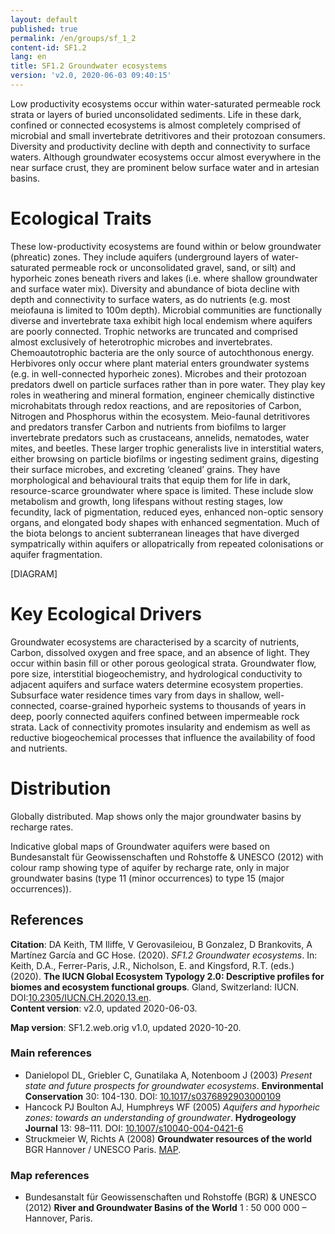 ```yaml
---
layout: default
published: true
permalink: /en/groups/sf_1_2
content-id: SF1.2
lang: en
title: SF1.2 Groundwater ecosystems
version: 'v2.0, 2020-06-03 09:40:15'
---
```


Low productivity ecosystems occur within water-saturated permeable rock strata or layers of buried unconsolidated sediments. Life in these dark, confined or connected ecosystems is almost completely comprised of microbial and small invertebrate detritivores and their protozoan consumers. Diversity and productivity decline with depth and connectivity to surface waters. Although groundwater ecosystems occur almost everywhere in the near surface crust, they are prominent below surface water and in artesian basins.

# Ecological Traits
 
These low-productivity ecosystems are found within or below groundwater (phreatic) zones. They include aquifers (underground layers of water-saturated permeable rock or unconsolidated gravel, sand, or silt) and hyporheic zones beneath rivers and lakes (i.e. where shallow groundwater and surface water mix). Diversity and abundance of biota decline with depth and connectivity to surface waters, as do nutrients (e.g. most meiofauna is limited to 100m depth). Microbial communities are functionally diverse and invertebrate taxa exhibit high local endemism where aquifers are poorly connected. Trophic networks are truncated and comprised almost exclusively of heterotrophic microbes and invertebrates. Chemoautotrophic bacteria are the only source of autochthonous energy. Herbivores only occur where plant material enters groundwater systems (e.g. in well-connected hyporheic zones). Microbes and their protozoan predators dwell on particle surfaces rather than in pore water. They play key roles in weathering and mineral formation, engineer chemically distinctive microhabitats through redox reactions, and are repositories of Carbon, Nitrogen and Phosphorus within the ecosystem. Meio-faunal detritivores and predators transfer Carbon and nutrients from biofilms to larger invertebrate predators such as crustaceans, annelids, nematodes, water mites, and beetles. These larger trophic generalists live in interstitial waters, either browsing on particle biofilms or ingesting sediment grains, digesting their surface microbes, and excreting ‘cleaned’ grains. They have morphological and behavioural traits that equip them for life in dark, resource-scarce groundwater where space is limited. These include slow metabolism and growth, long lifespans without resting stages, low fecundity, lack of pigmentation, reduced eyes, enhanced non-optic sensory organs, and elongated body shapes with enhanced segmentation. Much of the biota belongs to ancient subterranean lineages that have diverged sympatrically within aquifers or allopatrically from repeated colonisations or aquifer fragmentation.

[DIAGRAM]

# Key Ecological Drivers
 
Groundwater ecosystems are characterised by a scarcity of nutrients, Carbon, dissolved oxygen and free space, and an absence of light. They occur within basin fill or other porous geological strata. Groundwater flow, pore size, interstitial biogeochemistry, and hydrological conductivity to adjacent aquifers and surface waters determine ecosystem properties. Subsurface water residence times vary from days in shallow, well-connected, coarse-grained hyporheic systems to thousands of years in deep, poorly connected aquifers confined between impermeable rock strata. Lack of connectivity promotes insularity and endemism as well as reductive biogeochemical processes that influence the availability of food and nutrients.
 
# Distribution
 
Globally distributed. Map shows only the major groundwater basins by recharge rates.

Indicative global maps of Groundwater aquifers were based on Bundesanstalt für Geowissenschaften und Rohstoffe & UNESCO (2012) with colour ramp showing type of aquifer by recharge rate, only in major groundwater basins (type 11 (minor occurrences) to type 15 (major occurrences)).

## References

**Citation**: DA Keith, TM Iliffe, V Gerovasileiou, B Gonzalez, D Brankovits, A Martínez García and GC Hose. (2020). *SF1.2 Groundwater ecosystems*. In: Keith, D.A., Ferrer-Paris, J.R., Nicholson, E. and Kingsford, R.T. (eds.) (2020). **The IUCN Global Ecosystem Typology 2.0: Descriptive profiles for biomes and ecosystem functional groups**. Gland, Switzerland: IUCN. DOI:[10.2305/IUCN.CH.2020.13.en](https://doi.org/10.2305/IUCN.CH.2020.13.en).  
**Content version**: v2.0, updated 2020-06-03.

**Map version**: SF1.2.web.orig v1.0, updated 2020-10-20.

### Main references
* Danielopol DL, Griebler C, Gunatilaka A, Notenboom J  (2003) *Present state and future prospects for groundwater ecosystems*. **Environmental Conservation** 30: 104-130. DOI: [10.1017/s0376892903000109](http://doi.org/10.1017/s0376892903000109)
* Hancock PJ Boulton AJ, Humphreys WF  (2005) *Aquifers and hyporheic zones: towards an understanding of groundwater*. **Hydrogeology Journal** 13: 98–111. DOI: [10.1007/s10040-004-0421-6](http://doi.org/10.1007/s10040-004-0421-6)
* Struckmeier W, Richts A  (2008) **Groundwater resources of the world** BGR Hannover / UNESCO Paris. [MAP](https://groundwaterportal.net/sites/default/files/GroundwaterResources%26TBAsMap_WHYMAP.pdf).

### Map references
* Bundesanstalt für Geowissenschaften und Rohstoffe (BGR) & UNESCO (2012) **River and Groundwater Basins of the World** 1 : 50 000 000 – Hannover, Paris.
